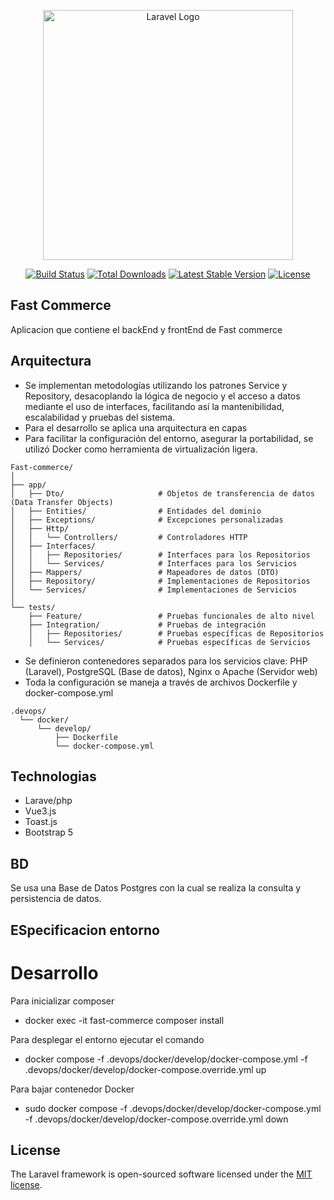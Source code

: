 <p align="center"><a href="https://laravel.com" target="_blank"><img src="https://raw.githubusercontent.com/laravel/art/master/logo-lockup/5%20SVG/2%20CMYK/1%20Full%20Color/laravel-logolockup-cmyk-red.svg" width="400" alt="Laravel Logo"></a></p>

<p align="center">
<a href="https://github.com/laravel/framework/actions"><img src="https://github.com/laravel/framework/workflows/tests/badge.svg" alt="Build Status"></a>
<a href="https://packagist.org/packages/laravel/framework"><img src="https://img.shields.io/packagist/dt/laravel/framework" alt="Total Downloads"></a>
<a href="https://packagist.org/packages/laravel/framework"><img src="https://img.shields.io/packagist/v/laravel/framework" alt="Latest Stable Version"></a>
<a href="https://packagist.org/packages/laravel/framework"><img src="https://img.shields.io/packagist/l/laravel/framework" alt="License"></a>
</p>

## Fast Commerce

Aplicacion que contiene el backEnd y frontEnd de Fast commerce

## Arquitectura

- Se implementan metodologías utilizando los patrones Service y Repository, desacoplando la lógica de negocio y el acceso a datos mediante el uso de interfaces,
  facilitando así la mantenibilidad, escalabilidad y pruebas del sistema.
- Para el desarrollo se aplica una arquitectura en capas
- Para facilitar la configuración del entorno, asegurar la portabilidad, se utilizó Docker como herramienta de virtualización ligera.
```plaintext
Fast-commerce/
│
├── app/
│   ├── Dto/                     # Objetos de transferencia de datos (Data Transfer Objects)
│   ├── Entities/                # Entidades del dominio
│   ├── Exceptions/              # Excepciones personalizadas
│   ├── Http/
│   │   └── Controllers/         # Controladores HTTP
│   ├── Interfaces/
│   │   ├── Repositories/        # Interfaces para los Repositorios
│   │   └── Services/            # Interfaces para los Servicios
│   ├── Mappers/                 # Mapeadores de datos (DTO)
│   ├── Repository/              # Implementaciones de Repositorios
│   └── Services/                # Implementaciones de Servicios
│
└── tests/
    ├── Feature/                 # Pruebas funcionales de alto nivel
    ├── Integration/             # Pruebas de integración
    │   ├── Repositories/        # Pruebas específicas de Repositorios
    │   └── Services/            # Pruebas específicas de Servicios
```
  
- Se definieron contenedores separados para los servicios clave: PHP (Laravel), PostgreSQL (Base de datos), Nginx o Apache (Servidor web)
- Toda la configuración se maneja a través de archivos Dockerfile y docker-compose.yml
```plaintext
.devops/
  └── docker/
      └── develop/
          ├── Dockerfile
          └── docker-compose.yml
```


## Technologias

- Larave/php
- Vue3.js
- Toast.js
- Bootstrap 5

## BD

Se usa una Base de Datos Postgres con la cual se realiza la consulta y persistencia de datos.

## ESpecificacion entorno

# Desarrollo
Para inicializar composer
- docker exec -it fast-commerce composer install

Para desplegar el entorno ejecutar el comando
- docker compose -f .devops/docker/develop/docker-compose.yml -f .devops/docker/develop/docker-compose.override.yml up

Para bajar contenedor Docker
- sudo docker compose -f .devops/docker/develop/docker-compose.yml -f .devops/docker/develop/docker-compose.override.yml down

## License

The Laravel framework is open-sourced software licensed under the [MIT license](https://opensource.org/licenses/MIT).
